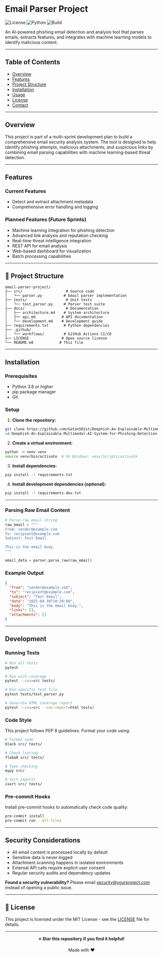# Email Parser Project
![License](https://img.shields.io/badge/license-MIT-blue.svg)
![Python](https://img.shields.io/badge/python-3.8+-blue.svg)
![Build](https://img.shields.io/badge/build-passing-brightgreen.svg)

An AI-powered phishing email detection and analysis tool that parses emails, extracts features, and integrates with machine learning models to identify malicious content.

---

##  Table of Contents

- [Overview](#overview)
- [Features](#features)
- [Project Structure](#project-structure)
- [Installation](#installation)
- [Usage](#usage)
- [License](#license)
- [Contact](#contact)

---

##  Overview

This project is part of a multi-sprint development plan to build a comprehensive email security analysis system. The tool is designed to help identify phishing attempts, malicious attachments, and suspicious links by combining email parsing capabilities with machine learning-based threat detection.

---

##  Features

### Current Features

-  Detect and extract attachment metadata
- Comprehensive error handling and logging

### Planned Features (Future Sprints)

-  Machine learning integration for phishing detection
-  Advanced link analysis and reputation checking
-  Real-time threat intelligence integration
-  REST API for email analysis
-  Web-based dashboard for visualization
-  Batch processing capabilities

---

## 📁 Project Structure

```
email-parser-project/
├── src/                    # Source code
│   └── parser.py          # Email parser implementation
├── tests/                  # Unit tests
│   └── test_parser.py     # Parser test suite
├── docs/                   # Documentation
│   ├── architecture.md    # System architecture
│   ├── api.md            # API documentation
│   └── development.md    # Development guide
├── requirements.txt       # Python dependencies
├── .github/
│   └── workflows/         # GitHub Actions CI/CD
├── LICENSE               # Open source license
└── README.md            # This file
```

---

##  Installation

### Prerequisites

- Python 3.8 or higher
- pip package manager
- Git

### Setup

1. **Clone the repository:**

```bash
git clone https://github.com/Gatan501st/Deephish-An-Explainable-Multimodal-AI-System-for-Phishing-Detection.git
cd Deephish-An-Explainable-Multimodal-AI-System-for-Phishing-Detection
```

2. **Create a virtual environment:**

```bash
python -m venv venv
source venv/bin/activate  # On Windows: venv\Scripts\activate
```

3. **Install dependencies:**

```bash
pip install -r requirements.txt
```

4. **Install development dependencies (optional):**

```bash
pip install -r requirements-dev.txt
```

---


### Parsing Raw Email Content

```python
# Parse raw email string
raw_email = """
From: sender@example.com
To: recipient@example.com
Subject: Test Email

This is the email body.
"""

email_data = parser.parse_raw(raw_email)
```

### Example Output

```json
{
  "from": "sender@example.com",
  "to": "recipient@example.com",
  "subject": "Test Email",
  "date": "2025-09-30T10:30:00",
  "body": "This is the email body.",
  "links": [],
  "attachments": []
}
```

---

##  Development

### Running Tests

```bash
# Run all tests
pytest

# Run with coverage
pytest --cov=src tests/

# Run specific test file
pytest tests/test_parser.py

# Generate HTML coverage report
pytest --cov=src --cov-report=html tests/
```

### Code Style

This project follows PEP 8 guidelines. Format your code using:

```bash
# Format code
black src/ tests/

# Check linting
flake8 src/ tests/

# Type checking
mypy src/

# Sort imports
isort src/ tests/
```

### Pre-commit Hooks

Install pre-commit hooks to automatically check code quality:

```bash
pre-commit install
pre-commit run --all-files
```

---



##  Security Considerations

- All email content is processed locally by default
- Sensitive data is never logged
- Attachment scanning happens in isolated environments
- External API calls require explicit user consent
- Regular security audits and dependency updates

**Found a security vulnerability?** Please email security@yourproject.com instead of opening a public issue.

---

## 📄 License

This project is licensed under the MIT License - see the [LICENSE](LICENSE) file for details.

---



<div align="center">

**⭐ Star this repository if you find it helpful!**

Made with ❤️ 

</div>
